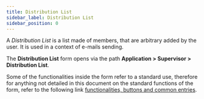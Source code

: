 ```yaml
---
title: Distribution List
sidebar_label: Distribution List
sidebar_position: 0
---
```


A *Distribution List* is a list made of members, that are arbitrary added by the user. It is used in a context of e-mails sending.

The **Distribution List** form opens via the path **Application > Supervisor > Distribution List**.

Some of the functionalities inside the form refer to a standard use, therefore for anything not detailed in this document on the standard functions of the form, refer to the following link [functionalities, buttons and common entries](/docs/guide/common).